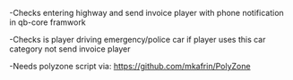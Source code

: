 -Checks entering highway and send invoice player with phone notification in qb-core framwork

-Checks is player driving emergency/police car if player uses this car category not send invoice player

-Needs polyzone script via: https://github.com/mkafrin/PolyZone
